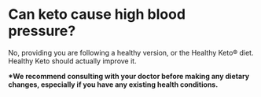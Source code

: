 # Can keto cause high blood pressure?

No, providing you are following a healthy version, or the Healthy Keto® diet. Healthy Keto should actually improve it.

**\*We recommend consulting with your doctor before making any dietary changes, especially if you have any existing health conditions.**